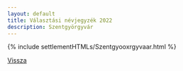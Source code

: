 ```yaml
---
layout: default
title: Választási névjegyzék 2022
description: Szentgyörgyvár
---
```


{% include settlementHTMLs/Szentgyooxrgyvaar.html %}

[Vissza](./)